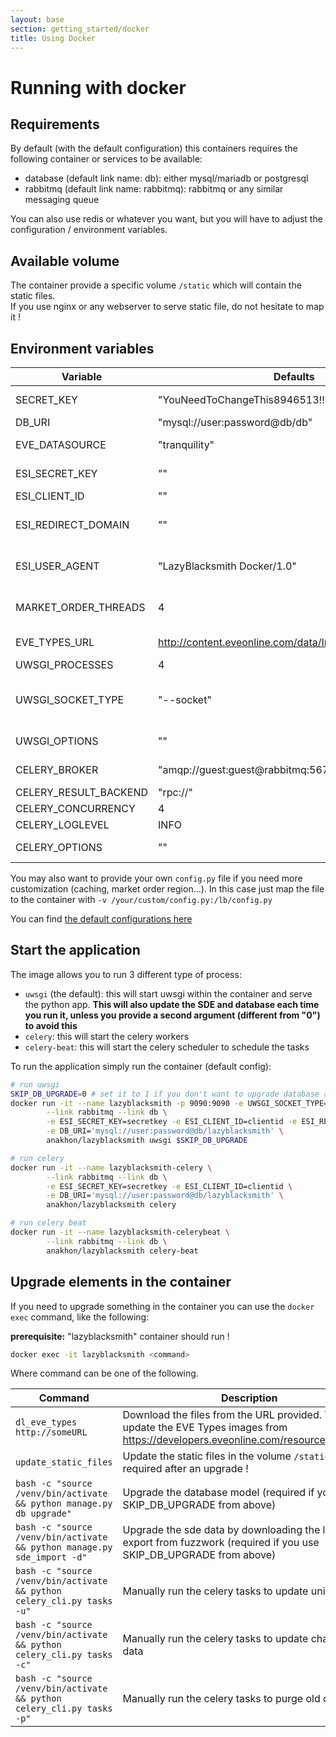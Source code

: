 ```yaml
---
layout: base
section: getting_started/docker
title: Using Docker
---
```

# Running with docker

## Requirements

By default (with the default configuration) this containers requires the following container or services to be available:
- database (default link name: db): either mysql/mariadb or postgresql
- rabbitmq (default link name: rabbitmq): rabbitmq or any similar messaging queue

You can also use redis or whatever you want, but you will have to adjust the configuration / environment variables.

## Available volume

The container provide a specific volume `/static` which will contain the static files. <br>
If you use nginx or any webserver to serve static file, do not hesitate to map it !

## Environment variables

| Variable | Defaults | Description |
|-|-|-|
| SECRET_KEY            | "YouNeedToChangeThis8946513!!??" | The secret key used for persistent session in flask. Please set your own ! |
| DB_URI                | "mysql://user:password@db/db" | The DB URI to connect to the database |
| EVE_DATASOURCE        | "tranquility" | ESI Related configuration: define where you get resources (tranquility, singularity...)|
| ESI_SECRET_KEY        | "" | ESI Secret Key from https://developers.eveonline.com/ |
| ESI_CLIENT_ID         | "" | ESI Client ID from https://developers.eveonline.com/  |
| ESI_REDIRECT_DOMAIN   | "" | Redirect Base domain for ESI callback. This must be the root of your Lazyblacksmith instance, for example "http://127.0.0.1:9090 from this container |
| ESI_USER_AGENT        | "LazyBlacksmith Docker/1.0" | Define the user agent that will be send with ESI queries. Use something that means really something / A way to contact you |
| MARKET_ORDER_THREADS  | 4 | Number of threads used to gather regions market orders. The more you have the faster it may be, but also the more memory you will use |
| EVE_TYPES_URL         | http://content.eveonline.com/data/Invasion_1.0_Types.zip | The URL to get the expansion types from https://developers.eveonline.com/resource/resources |
| UWSGI_PROCESSES       | 4 | The number of uwsgi worker to run the application. |
| UWSGI_SOCKET_TYPE     | "--socket" | Use "--socket" (default) to use this container behind a nginx instance (with uwsgi_pass). Use "--http-socket" to use http proxy (other than nginx) or direct access to this container |
| UWSGI_OPTIONS         | "" | Use this to give uwsgi any other options you may need |
| CELERY_BROKER         | "amqp://guest:guest@rabbitmq:5672" | The broker URI to connect the messaging queue for Celery |
| CELERY_RESULT_BACKEND | "rpc://" | The result backend URI for celery |
| CELERY_CONCURRENCY    | 4 | The number of worker run by celery |
| CELERY_LOGLEVEL       | INFO | Default log verbosity |
| CELERY_OPTIONS        | "" | Any options you may want to provide to celery workers and/or celery beat. |

You may also want to provide your own `config.py` file if you need more customization (caching, market order region...).
In this case just map the file to the container with `-v /your/custom/config.py:/lb/config.py`

You can find [the default configurations here](https://github.com/Kyria/LazyBlacksmith/blob/master/config.dist)

## Start the application

The image allows you to run 3 different type of process:

* `uwsgi` (the default): this will start uwsgi within the container and serve the python app. **This will also update the SDE and database each time you run it, unless you provide a second argument (different from "0") to avoid this**
* `celery`: this will start the celery workers
* `celery-beat`: this will start the celery scheduler to schedule the tasks

To run the application simply run the container (default config):

```bash
# run uwsgi
SKIP_DB_UPGRADE=0 # set it to 1 if you don't want to upgrade database at runtime
docker run -it --name lazyblacksmith -p 9090:9090 -e UWSGI_SOCKET_TYPE="--http-socket" \
        --link rabbitmq --link db \
        -e ESI_SECRET_KEY=secretkey -e ESI_CLIENT_ID=clientid -e ESI_REDIRECT_DOMAIN="http://container_or_serverIP_or_dns:9090" \
        -e DB_URI='mysql://user:password@db/lazyblacksmith' \
        anakhon/lazyblacksmith uwsgi $SKIP_DB_UPGRADE

# run celery
docker run -it --name lazyblacksmith-celery \
        --link rabbitmq --link db \
        -e ESI_SECRET_KEY=secretkey -e ESI_CLIENT_ID=clientid \
        -e DB_URI='mysql://user:password@db/lazyblacksmith' \
        anakhon/lazyblacksmith celery

# run celery beat
docker run -it --name lazyblacksmith-celerybeat \
        --link rabbitmq --link db \
        anakhon/lazyblacksmith celery-beat
```

## Upgrade elements in the container

If you need to upgrade something in the container you can use the `docker exec` command, like the following:

**prerequisite:** "lazyblacksmith" container should run !

```bash
docker exec -it lazyblacksmith <command>
```

Where command can be one of the following.

| Command | Description |
|-|-|
| `dl_eve_types http://someURL` | Download the files from the URL provided. This is to update the EVE Types images from https://developers.eveonline.com/resource/resources |
| `update_static_files` | Update the static files in the volume `/static`. This is required after an upgrade ! |
| `bash -c "source /venv/bin/activate && python manage.py db upgrade"` | Upgrade the database model (required if you use SKIP_DB_UPGRADE from above) |
| `bash -c "source /venv/bin/activate && python manage.py sde_import -d"` | Upgrade the sde data by downloading the latest export from fuzzwork (required if you use SKIP_DB_UPGRADE from above) |
| `bash -c "source /venv/bin/activate && python celery_cli.py tasks -u"` | Manually run the celery tasks to update universe data |
| `bash -c "source /venv/bin/activate && python celery_cli.py tasks -c"` | Manually run the celery tasks to update character data |
| `bash -c "source /venv/bin/activate && python celery_cli.py tasks -p"` | Manually run the celery tasks to purge old data |